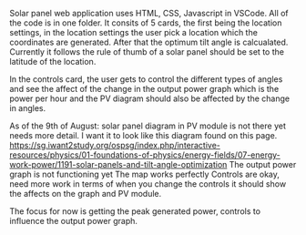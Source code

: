 Solar panel web application uses HTML, CSS, Javascript in VSCode. All of the code is in one folder.
It consits of 5 cards, the first being the location settings, in the location settings the user pick a location which the coordinates are generated. After that the optimum tilt angle
is calcualated. Currently it follows the rule of thumb of a solar panel should be set to the latitude of the location. 

In the controls card, the user gets to control the different types of angles and see the affect of the change in the output power graph which is the power per hour and the PV diagram
should also be affected by the change in angles.

As of the 9th of August: 
solar panel diagram in PV module is not there yet needs more detail. I want it to look like this diagram found on this page.
https://sg.iwant2study.org/ospsg/index.php/interactive-resources/physics/01-foundations-of-physics/energy-fields/07-energy-work-power/1191-solar-panels-and-tilt-angle-optimization
The output power graph is not functioning yet 
The map works perfectly
Controls are okay, need more work in terms of when you change the controls it should show the affects on the graph and PV module. 

The focus for now is getting the peak generated power, controls to influence the output power graph.
